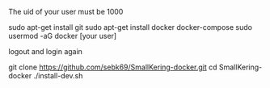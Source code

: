 The uid of your user must be 1000

sudo apt-get install git
sudo apt-get install docker docker-compose
sudo usermod -aG docker [your user]

logout and login again

git clone https://github.com/sebk69/SmallKering-docker.git
cd SmallKering-docker
./install-dev.sh
